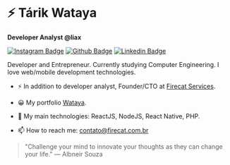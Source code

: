 # ⚡ Tárik Wataya

**Developer Analyst @liax**

[![Instagram Badge](https://img.shields.io/badge/-Instagram-bd4a2d?style=flat-square&logo=Instagram&logoColor=white&link=https://www.instagram.com/tarik_wataya/)](https://www.instagram.com/tarik_wataya/)
[![Github Badge](https://img.shields.io/badge/-Github-000?style=flat-square&logo=Github&logoColor=white&link=https://github.com/tarikwataya/)](https://github.com/tarikwataya/)
[![Linkedin Badge](https://img.shields.io/badge/-LinkedIn-blue?style=flat-square&logo=Linkedin&logoColor=white&link=https://www.linkedin.com/in/tarikwataya/)](https://www.linkedin.com/in/tarikwataya/)

Developer and Entrepreneur. Currently studying Computer Engineering. I love web/mobile development technologies.

- ⚡ In addition to developer analyst, Founder/CTO at [Firecat Services](https://firecat.com.br/).

- 😀 My portfolio [Wataya](http://wataya.firecat.com.br/).

- 💎 My main technologies: ReactJS, NodeJS, React Native, PHP.

- 📫 How to reach me: contato@firecat.com.br

> "Challenge your mind to innovate your thoughts as they can change your life."
― Albneir Souza
